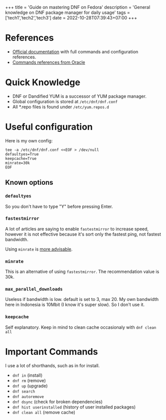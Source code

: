 +++
title = 'Guide on mastering DNF on Fedora'
description = 'General knowledge on DNF package manager for daily usage'
tags = ['tech1','tech2','tech3']
date = 2022-10-28T07:39:43+07:00
+++

# References

- [Official documentation](https://dnf.readthedocs.io/en/latest/index.html) with full commands and configuration references.
- [Commands references from Oracle](https://docs.oracle.com/en/operating-systems/oracle-linux/software-management/sfw-mgmt-DNFCommandReference.html#dnf-command-ref)

# Quick Knowledge

- DNF or Dandified YUM is a successor of YUM package manager.
- Global configuration is stored at `/etc/dnf/dnf.conf`
- All *.repo files is found under `/etc/yum.repos.d`

# Useful configuration

Here is my own config:

```Shell
tee -a /etc/dnf/dnf.conf <<EOF > /dev/null
defaultyes=True
keepcache=True
minrate=30k
EOF
```

## Known options

### `defaultyes`

So you don't have to type "Y" before pressing Enter.

### `fastestmirror`

A lot of articles are saying to enable `fastestmirror` to increase speed, however it is not effective because it's sort only the fastest ping, not fastest bandwidth.

Using `minrate` is [more advisable](https://forums.fedoraforum.org/showthread.php?328191-Enable-Fastest-Mirror).

### `minrate`

This is an alternative of using `fastestmirror`. The recommendation value is 30k.

### `max_parallel_downloads`

Useless if bandwidth is low. default is set to 3, max 20. My own bandwidth here in Indonesia is 10Mbit (I know it's super slow). So I don't use it.

### `keepcache`

Self explanatory. Keep in mind to clean cache occasionaly with `dnf clean all`

# Important Commands

I use a lot of shorthands, such as in for install.

- `dnf in` (install)
- `dnf rm` (remove)
- `dnf up` (upgrade)
- `dnf search`
- `dnf autoremove`
- `dnf dsync` (check for broken dependencies)
- `dnf hist userinstalled` (history of user installed packages)
- `dnf clean all` (remove cache)




